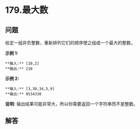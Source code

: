 # 179.最大数

## 问题

给定一组非负整数，重新排列它们的顺序使之组成一个最大的整数。

**示例 1:**

```
**输入:** [10,2]
**输出:** 210
```

**示例 2:**

```
**输入:** [3,30,34,5,9]
**输出:** 9534330
```

**说明:** 输出结果可能非常大，所以你需要返回一个字符串而不是整数。



## 解答

